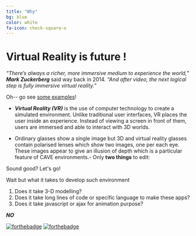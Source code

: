 ```yaml
---
title: "Why"
bg: blue
color: white
fa-icon: check-square-o
---
```

#  Virtual Reality is future !

*“There’s always a richer, more immersive medium to experience the world,”* ***Mark Zuckerberg*** said way back in 2014. *“And after video, the next logical step is fully immersive virtual reality.”*

Oh-- go see [some examples](https://www.youtube.com/watch?v=DfUUnp6Z_wc)!

- ***Virtual Reality (VR)*** is the use of computer technology to create a simulated environment. Unlike traditional user interfaces, VR places the user inside an experience. Instead of viewing a screen in front of them, users are immersed and able to interact with 3D worlds.
 
- Ordinary glasses show a single image but 3D and virtual reality glasses contain polarised lenses which show two images, one per each eye. These images appear to give an illusion of depth which is a particular feature of CAVE environments.- Only **two things** to edit:

Sound good? Let's go!

Wait but what it takes to develop such environment

1. Does it take 3-D modelling?
2. Does it take long lines of code or specific language to make these apps?
3. Does it take javascript or ajax for animation purpose?

***NO***

[![forthebadge](http://forthebadge.com/images/badges/for-sharks.svg)](http://forthebadge.com) [![forthebadge](http://forthebadge.com/images/badges/for-you.svg)](http://forthebadge.com)
